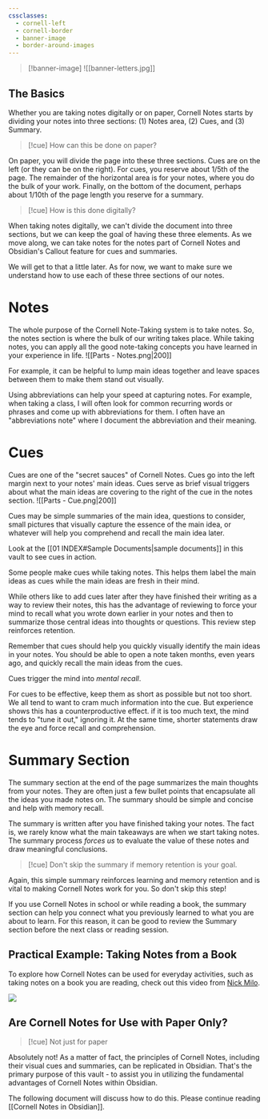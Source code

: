 ```yaml
---
cssclasses:
  - cornell-left
  - cornell-border
  - banner-image
  - border-around-images
---
```

>[!banner-image] ![[banner-letters.jpg]]

## The Basics
Whether you are taking notes digitally or on paper, Cornell Notes starts by dividing your notes into three sections: (1) Notes area, (2) Cues, and (3) Summary.

>[!cue] How can this be done on paper?

On paper, you will divide the page into these three sections. Cues are on the left (or they can be on the right). For cues, you reserve about 1/5th of the page. The remainder of the horizontal area is for your notes, where you do the bulk of your work. Finally, on the bottom of the document, perhaps about 1/10th of the page length you reserve for a summary.

>[!cue] How is this done digitally?

When taking notes digitally, we can't divide the document into three sections, but we can keep the goal of having these three elements. As we move along, we can take notes for the notes part of Cornell Notes and Obsidian's Callout feature for cues and summaries. 

We will get to that a little later. As for now, we want to make sure we understand how to use each of these three sections of our notes.

# Notes
The whole purpose of the Cornell Note-Taking system is to take notes. So, the notes section is where the bulk of our writing takes place. While taking notes, you can apply all the good note-taking concepts you have learned in your experience in life. 
![[Parts - Notes.png|200]]

For example, it can be helpful to lump main ideas together and leave spaces between them to make them stand out visually.

Using abbreviations can help your speed at capturing notes. For example, when taking a class, I will often look for common recurring words or phrases and come up with abbreviations for them. I often have an "abbreviations note" where I document the abbreviation and their meaning. 

# Cues
Cues are one of the "secret sauces" of Cornell Notes. Cues go into the left margin next to your notes' main ideas. Cues serve as brief visual triggers about what the main ideas are covering to the right of the cue in the notes section. 
![[Parts - Cue.png|200]]

Cues may be simple summaries of the main idea, questions to consider, small pictures that visually capture the essence of the main idea, or whatever will help you comprehend and recall the main idea later.

Look at the [[01 INDEX#Sample Documents|sample documents]] in this vault to see cues in action.

Some people make cues while taking notes. This helps them label the main ideas as cues while the main ideas are fresh in their mind.

While others like to add cues later after they have finished their writing as a way to review their notes, this has the advantage of reviewing to force your mind to recall what you wrote down earlier in your notes and then to summarize those central ideas into thoughts or questions. This review step reinforces retention. 

Remember that cues should help you quickly visually identify the main ideas in your notes. You should be able to open a note taken months, even years ago, and quickly recall the main ideas from the cues.

Cues trigger the mind into *mental recall*.

For cues to be effective, keep them as short as possible but not too short. We all tend to want to cram much information into the cue. But experience shows this has a counterproductive effect. if it is too much text, the mind tends to "tune it out," ignoring it. At the same time, shorter statements draw the eye and force recall and comprehension.

# Summary Section
The summary section at the end of the page summarizes the main thoughts from your notes. They are often just a few bullet points that encapsulate all the ideas you made notes on. The summary should be simple and concise and help with memory recall.

The summary is written after you have finished taking your notes. The fact is, we rarely know what the main takeaways are when we start taking notes. The summary process *forces us* to evaluate the value of these notes and draw meaningful conclusions.

>[!cue] Don't skip the summary if memory retention is your goal.

Again, this simple summary reinforces learning and memory retention and is vital to making Cornell Notes work for you. So don't skip this step!

If you use Cornell Notes in school or while reading a book, the summary section can help you connect what you previously learned to what you are about to learn. For this reason, it can be good to review the Summary section before the next class or reading session.

## Practical Example: Taking Notes from a Book
To explore how Cornell Notes can be used for everyday activities, such as taking notes on a book you are reading, check out this video from [Nick Milo](https://twitter.com/NickMilo).

![](https://www.youtube.com/watch?v=WkfEKI469J8)


## Are Cornell Notes for Use with Paper Only?
>[!cue] Not just for paper

Absolutely not! As a matter of fact, the principles of Cornell Notes, including their visual cues and summaries, can be replicated in Obsidian. That's the primary purpose of this vault - to assist you in utilizing the fundamental advantages of Cornell Notes within Obsidian.

The following document will discuss how to do this. Please continue reading [[Cornell Notes in Obsidian]].
